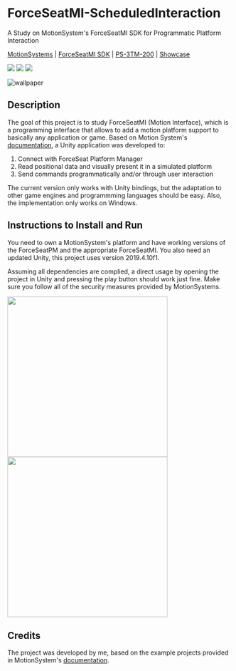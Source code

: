 # ForceSeatMI-ScheduledInteraction
A Study on MotionSystem's ForceSeatMI SDK for Programmatic Platform Interaction

[MotionSystems](https://motionsystems.eu/) | 
[ForceSeatMI SDK](https://motionsystems.eu/product/software/sdk-forceseatmi/) | 
[PS-3TM-200](https://motionsystems.eu/product/motion-platforms/ps-3tm-200/) | 
[Showcase](https://c4z3q2x8.rocketcdn.me/wp/wp-content/uploads/2020/09/movie-bg-ps-3tm-200.webm)

![](https://img.shields.io/badge/Software-Unity-lightgrey)
![](https://img.shields.io/badge/Language-C%20Sharp-lightgrey)
![](https://img.shields.io/badge/License-MIT-lightgrey)

![wallpaper](https://github.com/FilipePires98/ForceSeatMI-ScheduledInteraction/blob/main/img/MotionSystems.png)

## Description

The goal of this project is to study ForceSeatMI (Motion Interface), which is a programming interface that allows to add a motion platform support to basically any application or game.
Based on Motion System's [documentation](https://motionsystems.eu/category/forceseatmi), a Unity application was developed to:

1. Connect with ForceSeat Platform Manager 
2. Read positional data and visually present it in a simulated platform
3. Send commands programmatically and/or through user interaction

The current version only works with Unity bindings, but the adaptation to other game engines and programmming languages should be easy.
Also, the implementation only works on Windows.

## Instructions to Install and Run

You need to own a MotionSystem's platform and have working versions of the ForceSeatPM and the appropriate ForceSeatMI.
You also need an updated Unity, this project uses version 2019.4.10f1.

Assuming all dependencies are complied, a direct usage by opening the project in Unity and pressing the play button should work just fine.
Make sure you follow all of the security measures provided by MotionSystems.

<p float="left">
  <img src="https://github.com/FilipePires98/ForceSeatMI-ScheduledInteraction/blob/main/img/UnityCapture.gif" width="360px">
  <img src="https://github.com/FilipePires98/ForceSeatMI-ScheduledInteraction/blob/main/img/LiveCapture.gif" width="360px">
</p>

## Credits

The project was developed by me, based on the example projects provided in MotionSystem's [documentation](https://motionsystems.eu/category/forceseatmi).
